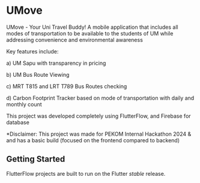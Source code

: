 # UMove

UMove - Your Uni Travel Buddy! A mobile application that includes all modes of transportation to be available to the students of UM while addressing convenience and environmental awareness


Key features include:

a) UM Sapu with transparency in pricing

b) UM Bus Route Viewing 

c) MRT T815 and LRT T789 Bus Routes checking

d) Carbon Footprint Tracker based on mode of transportation with daily and monthly count


This project was developed completely using FlutterFlow, and Firebase for database

*Disclaimer: This project was made for PEKOM Internal Hackathon 2024 & and has a basic build (focused on the frontend compared to backend)

## Getting Started

FlutterFlow projects are built to run on the Flutter _stable_ release.
